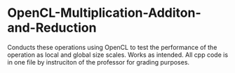 # OpenCL-Multiplication-Additon-and-Reduction

Conducts these operations using OpenCL to test the performance of the operation as local and global size scales. Works as intended. All cpp code is in one file by instruciton of the professor for grading purposes.
